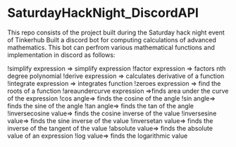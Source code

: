 # SaturdayHackNight_DiscordAPI
This repo consists of the project built during the Saturday hack night event of Tinkerhub
Built a discord bot for computing calculations of advanced mathematics.
This bot can perfrom various mathematical functions and implementation in discord as follows:

!simplify expression => simplify expression
!factor expression => factors nth degree polynomial
!derive expression => calculates derivative of a function
!integrate expression => integrates function
!zeroes expression => find the roots of a function
!areaundercurve expression =>finds area under the curve of the expression
!cos angle=> finds the cosine of the angle
!sin angle=> finds the sine of the angle
!tan angle=> finds the tan of the angle
!inversecosine value=> finds the cosine inverse of the value
!inversesine value=> finds the sine inverse of the value
!inversetan value=> finds the inverse of the tangent of the value
!absolute value=> finds the absolute value of an expression
!log value=> finds the logarithmic value




